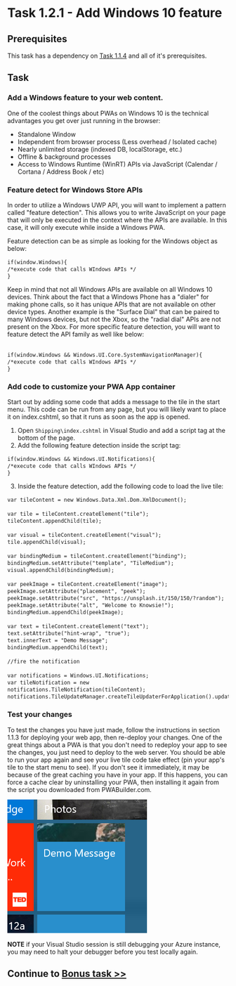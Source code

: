 # Task 1.2.1 - Add Windows 10 feature

## Prerequisites 

This task has a dependency on [Task 1.1.4](114_Test_App.md) and all of it's prerequisites.

## Task 

### Add a Windows feature to your web content.

 One of the coolest things about PWAs on Windows 10 is the technical advantages you get over just running in the browser:

- Standalone Window
- Independent from browser process (Less overhead / Isolated cache)
- Nearly unlimited storage (indexed DB, localStorage, etc.)
- Offline & background processes
- Access to Windows Runtime (WinRT) APIs via JavaScript (Calendar / Cortana / Address Book / etc)

### Feature detect for Windows Store APIs

In order to utilize a Windows UWP API, you will want to implement a pattern called "feature detection".  This allows you to write JavaScript on your page that will only be executed in the context where the APIs are available.  In this case, it will only execute while inside a Windows PWA.
  
Feature detection can be as simple as looking for the Windows object as below:

```
if(window.Windows){
/*execute code that calls WIndows APIs */
}

```

Keep in mind that not all Windows APIs are available on all Windows 10 devices.  Think about the fact that a Windows Phone has a "dialer" for making phone calls, so it has unique APIs that are not available on other device types.  Another example is the "Surface Dial" that can be paired to many Windows devices, but not the Xbox, so the "radial dial" APIs are not present on the Xbox.  For more specific feature detection, you will want to feature detect the API family as well like below:

```

if(window.Windows && Windows.UI.Core.SystemNavigationManager){
/*execute code that calls WIndows APIs */
}

```

### Add code to customize your PWA App container

Start out by adding some code that adds a message to the tile in the start menu.  This code can be run from any page, but you will likely want to place it on index.cshtml, so that it runs as soon as the app is opened. 

1. Open `Shipping\index.cshtml` in Visual Studio and add a script tag at the bottom of the page.
2. Add the following feature detection inside the script tag:

```
if(window.Windows && Windows.UI.Notifications){
/*execute code that calls WIndows APIs */
}

```

3. Inside the feature detection, add the following code to load the live tile:

```
var tileContent = new Windows.Data.Xml.Dom.XmlDocument();
 
var tile = tileContent.createElement("tile");
tileContent.appendChild(tile);
 
var visual = tileContent.createElement("visual");
tile.appendChild(visual);
 
var bindingMedium = tileContent.createElement("binding");
bindingMedium.setAttribute("template", "TileMedium");
visual.appendChild(bindingMedium);
 
var peekImage = tileContent.createElement("image");
peekImage.setAttribute("placement", "peek");
peekImage.setAttribute("src", "https://unsplash.it/150/150/?random");
peekImage.setAttribute("alt", "Welcome to Knowsie!");
bindingMedium.appendChild(peekImage);
 
var text = tileContent.createElement("text");
text.setAttribute("hint-wrap", "true");
text.innerText = "Demo Message";
bindingMedium.appendChild(text);

//fire the notification

var notifications = Windows.UI.Notifications;
var tileNotification = new notifications.TileNotification(tileContent);
notifications.TileUpdateManager.createTileUpdaterForApplication().update(tileNotification);
```

### Test your changes

To test the changes you have just made, follow the instructions in section 1.1.3 for deploying your web app, then re-deploy your changes.  One of the great things about a PWA is that you don't need to redeploy your app to see the changes, you just need to deploy to the web server.  You should be able to run your app again and see your live tile code take effect (pin your app's tile to the start menu to see).  If you don't see it immediately, it may be because of the great caching you have in your app. If this happens, you can force a cache clear by uninstalling your PWA, then installing it again from the script you downloaded from PWABuilder.com.

![see live tile](images/livetile.png)

**NOTE** if your Visual Studio session is still debugging your Azure instance, you may need to halt your debugger before you test locally again.

## Continue to [Bonus task >> ](122_BONUS-RenoFeatures.md)












